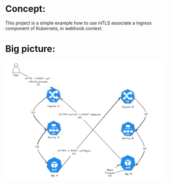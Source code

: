 # Concept:

This project is a simple example how to use mTLS associate a ingress component of Kubernets, in webhook context.

# Big picture:

![bigPicture](/mTLS/assets/BigPicture.png)